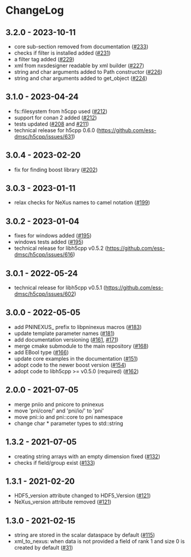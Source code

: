 # ChangeLog

## 3.2.0 - 2023-10-11
- core sub-section removed from documentation ([#233](https://github.com/pni-libraries/libpniio/pull/233))
- checks if filter is installed added ([#231](https://github.com/pni-libraries/libpniio/pull/231))
- a filter tag added ([#229](https://github.com/pni-libraries/libpniio/pull/229))
- xml from nxsdesigner readable by xml builder ([#227](https://github.com/pni-libraries/libpniio/pull/227))
- string and char arguments added to Path constructor ([#226](https://github.com/pni-libraries/libpniio/pull/226))
- string and char arguments added to get_object ([#224](https://github.com/pni-libraries/libpniio/pull/224))

## 3.1.0 - 2023-04-24
- fs::filesystem from h5cpp used ([#212](https://github.com/pni-libraries/libpniio/pull/212))
- support for conan 2 added ([#212](https://github.com/pni-libraries/libpniio/pull/212))
- tests updated ([#208](https://github.com/pni-libraries/libpniio/pull/208) and [#211](https://github.com/pni-libraries/libpniio/pull/211))
- technical release for h5cpp 0.6.0 (https://github.com/ess-dmsc/h5cpp/issues/631)

## 3.0.4 - 2023-02-20
- fix for finding boost library ([#202](https://github.com/pni-libraries/libpniio/pull/202))

## 3.0.3 - 2023-01-11
- relax checks for NeXus names to camel notation ([#199](https://github.com/pni-libraries/libpniio/pull/199))

## 3.0.2 - 2023-01-04
- fixes for windows added ([#195](https://github.com/pni-libraries/libpniio/pull/195))
- windows tests added ([#195](https://github.com/pni-libraries/libpniio/pull/195))
- technical release for libh5cpp v0.5.2 (https://github.com/ess-dmsc/h5cpp/issues/616)

## 3.0.1 - 2022-05-24
- technical release for libh5cpp v0.5.1 (https://github.com/ess-dmsc/h5cpp/issues/602)

## 3.0.0 - 2022-05-05
- add PNINEXUS_ prefix to libpninexus macros ([#183](https://github.com/pni-libraries/libpniio/pull/183))
- update template parameter names ([#181](https://github.com/pni-libraries/libpniio/pull/181))
- add documentation versioning ([#161](https://github.com/pni-libraries/libpniio/pull/161), [#171](https://github.com/pni-libraries/libpniio/pull/171))
- merge cmake submodule to the main repository ([#168](https://github.com/pni-libraries/libpniio/pull/168))
- add EBool type ([#166](https://github.com/pni-libraries/libpniio/pull/166))
- update core examples in the documentation ([#151](https://github.com/pni-libraries/libpniio/pull/151))
- adopt code to the newer boost version ([#154](https://github.com/pni-libraries/libpniio/pull/154))
- adopt code to libh5cpp >= v0.5.0 (required) ([#162](https://github.com/pni-libraries/libpniio/pull/162))


## 2.0.0 - 2021-07-05
- merge pniio and pnicore to pninexus
- move 'pni/core/' and 'pni/io/' to 'pni'
- move pni::io and pni::core to pni namespace
- change char * parameter types to std::string

## 1.3.2 - 2021-07-05
- creating string arrays with an empty dimension fixed ([#132](https://github.com/pni-libraries/libpniio/pull/132))
- checks if field/group exist ([#133](https://github.com/pni-libraries/libpniio/pull/133))

## 1.3.1 - 2021-02-20
- HDF5_version attribute changed to HDF5_Version ([#121](https://github.com/pni-libraries/libpniio/pull/121))
- NeXus_version attribute removed ([#121](https://github.com/pni-libraries/libpniio/pull/121))

## 1.3.0 - 2021-02-15
- string are stored in the scalar dataspace by default ([#115](https://github.com/pni-libraries/libpniio/pull/115))
- xml_to_nexus: when data is not provided a field of rank 1 and size 0 is created by default ([#31](https://github.com/pni-libraries/libpniio/pull/31))
